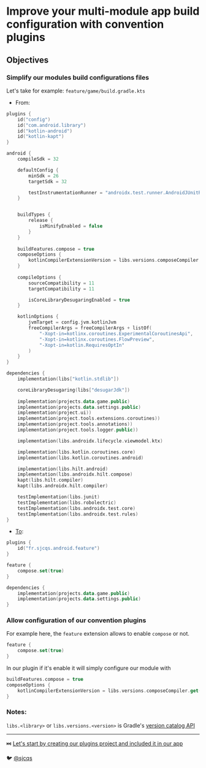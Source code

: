 # Improve your multi-module app build configuration with convention plugins
## Objectives

### Simplify our modules build configurations files
Let's take for example: `feature/game/build.gradle.kts`
- From: 
``` kotlin
plugins {
    id("config")
    id("com.android.library")
    id("kotlin-android")
    id("kotlin-kapt")
}

android {
    compileSdk = 32

    defaultConfig {
        minSdk = 26
        targetSdk = 32

        testInstrumentationRunner = "androidx.test.runner.AndroidJUnitRunner"
    }


    buildTypes {
        release {
            isMinifyEnabled = false
        }
    }
    
    buildFeatures.compose = true
    composeOptions {
        kotlinCompilerExtensionVersion = libs.versions.composeCompiler.get()
    }
    
    compileOptions {
        sourceCompatibility = 11
        targetCompatibility = 11

        isCoreLibraryDesugaringEnabled = true
    }

    kotlinOptions {
        jvmTarget = config.jvm.kotlinJvm
        freeCompilerArgs = freeCompilerArgs + listOf(
            "-Xopt-in=kotlinx.coroutines.ExperimentalCoroutinesApi",
            "-Xopt-in=kotlinx.coroutines.FlowPreview",
            "-Xopt-in=kotlin.RequiresOptIn"
        )
    }
}

dependencies {
    implementation(libs["kotlin.stdlib"])

    coreLibraryDesugaring(libs["desugarJdk"])
    
    implementation(projects.data.game.public)
    implementation(projects.data.settings.public)
    implementation(project.ui))
    implementation(project.tools.extensions.coroutines))
    implementation(project.tools.annotations))
    implementation(project.tools.logger.public))

    implementation(libs.androidx.lifecycle.viewmodel.ktx)

    implementation(libs.kotlin.coroutines.core)
    implementation(libs.kotlin.coroutines.android)

    implementation(libs.hilt.android)
    implementation(libs.androidx.hilt.compose)
    kapt(libs.hilt.compiler)
    kapt(libs.androidx.hilt.compiler)

    testImplementation(libs.junit)
    testImplementation(libs.robolectric)
    testImplementation(libs.androidx.test.core)
    testImplementation(libs.androidx.test.rules)
}
```
- [To](../wordle-android/feature/game/build.gradle.kts):
``` kotlin
plugins {
    id("fr.sjcqs.android.feature")
}

feature {
    compose.set(true)
}

dependencies {
    implementation(projects.data.game.public)
    implementation(projects.data.settings.public)
}
```

### Allow configuration of our convention plugins

For example here, the `feature` extension allows to enable `compose` or not. 
``` kotlin
feature {
    compose.set(true)
}
```

In our plugin if it's enable it will simply configure our module with
``` kotlin
buildFeatures.compose = true
composeOptions {
    kotlinCompilerExtensionVersion = libs.versions.composeCompiler.get()
}
```

### Notes: 
`libs.<library>` or `libs.versions.<version>` is Gradle's [version catalog API](https://docs.gradle.org/current/userguide/platforms.html)

---
⏭️ [Let's start by creating our plugins project and included it in our app](3-include-build.md)

🐦 [@sjcqs](https://twitter.com/sjcqs)